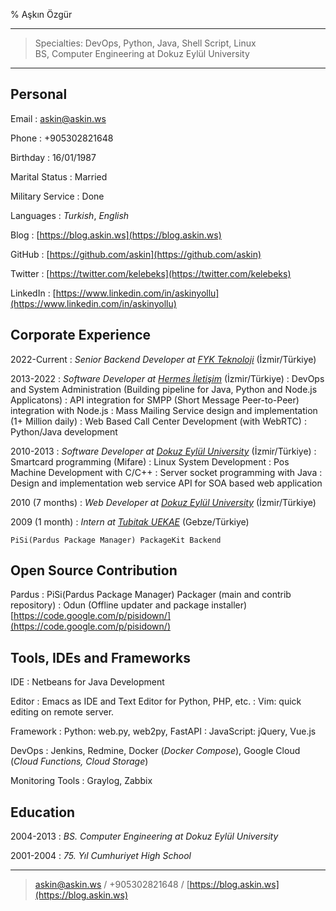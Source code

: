 % Aşkın Özgür

----

>  Specialties: DevOps, Python, Java, Shell Script, Linux\
>  BS, Computer Engineering at Dokuz Eylül University

----

Personal
--------

Email
:    askin@askin.ws

Phone
:    +905302821648

Birthday
:    16/01/1987

Marital Status
:    Married

Military Service
:    Done

Languages
:    *Turkish*, *English*

Blog
:   [https://blog.askin.ws](https://blog.askin.ws)

GitHub
:   [https://github.com/askin](https://github.com/askin)

Twitter
:   [https://twitter.com/kelebeks](https://twitter.com/kelebeks)

LinkedIn
:   [https://www.linkedin.com/in/askinyollu](https://www.linkedin.com/in/askinyollu)

Corporate Experience
--------------------

2022-Current
:    *Senior Backend Developer at [FYK Teknoloji](https://fykmobile.com/ "FYK Teknoloji")* (İzmir/Türkiye)

2013-2022
:    *Software Developer at [Hermes İletişim](http://www.hermesiletisim.net)* (İzmir/Türkiye)
:    DevOps and System Administration (Building pipeline for Java, Python and Node.js Applicatons)
:    API integration for SMPP (Short Message Peer-to-Peer) integration with Node.js
:    Mass Mailing Service design and implementation (1+ Million daily)
:    Web Based Call Center Development (with WebRTC)
:    Python/Java development

2010-2013
:    *Software Developer at [Dokuz Eylül University](http://www.deu.edu.tr)* (İzmir/Türkiye)
:    Smartcard programming (Mifare)
:    Linux System Development
:    Pos Machine Development with C/C++
:    Server socket programming with Java
:    Design and implementation web service API for SOA based web application

2010 (7 months)
:   *Web Developer at [Dokuz Eylül University](http://www.deu.edu.tr)* (İzmir/Türkiye)

2009 (1 month)
:   *Intern at [Tubitak UEKAE](http://www.uekae.tubitak.gov.tr/)* (Gebze/Türkiye)

    PiSi(Pardus Package Manager) PackageKit Backend

Open Source Contribution
------------------------
Pardus
:    PiSi(Pardus Package Manager) Packager (main and contrib repository)
:    Odun (Offline updater and package installer) [https://code.google.com/p/pisidown/](https://code.google.com/p/pisidown/)

Tools, IDEs and Frameworks
--------------------------
IDE
:    Netbeans for Java Development

Editor
:    Emacs as IDE and Text Editor for Python, PHP, etc.
:    Vim: quick editing on remote server.

Framework
:    Python: web.py, web2py, FastAPI
:    JavaScript: jQuery, Vue.js

DevOps
:   Jenkins, Redmine, Docker (*Docker Compose*), Google Cloud (*Cloud Functions, Cloud Storage*)

Monitoring Tools
:   Graylog, Zabbix

Education
---------

2004-2013
:    *BS. Computer Engineering at Dokuz Eylül University*

2001-2004
:    *75. Yıl Cumhuriyet High School*

----
> <askin@askin.ws> / +905302821648 / [https://blog.askin.ws](https://blog.askin.ws)

